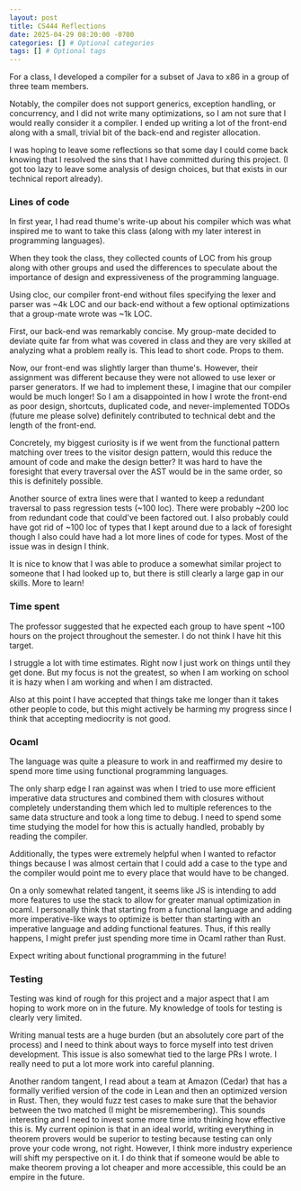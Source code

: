 ```yaml
---
layout: post
title: CS444 Reflections
date: 2025-04-29 08:20:00 -0700
categories: [] # Optional categories
tags: [] # Optional tags
---
```


For a class, I developed a compiler for a subset of Java to x86 in a group of three team members.

Notably, the compiler does not support generics, exception handling, or concurrency, and I did not write many optimizations, so I am not sure that I would really consider it a compiler. I ended up writing a lot of the front-end along with a small, trivial bit of the back-end and register allocation.

I was hoping to leave some reflections so that some day I could come back knowing that I resolved the sins that I have committed during this project. (I got too lazy to leave some analysis of design choices, but that exists in our technical report already).

### Lines of code

In first year, I had read thume's write-up about his compiler which was what inspired me to want to take this class (along with my later interest in programming languages).

When they took the class, they collected counts of LOC from his group along with other groups and used the differences to speculate about the importance of design and expressiveness of the programming language.

Using cloc, our compiler front-end without files specifying the lexer and parser was ~4k LOC and our back-end without a few optional optimizations that a group-mate wrote was ~1k LOC.

First, our back-end was remarkably concise. My group-mate decided to deviate quite far from what was covered in class and they are very skilled at analyzing what a problem really is. This lead to short code. Props to them.

Now, our front-end was slightly larger than thume's. However, their assignment was different because they were not allowed to use lexer or parser generators. If we had to implement these, I imagine that our compiler would be much longer! So I am a disappointed in how I wrote the front-end as poor design, shortcuts, duplicated code, and never-implemented TODOs (future me please solve) definitely contributed to technical debt and the length of the front-end.

Concretely, my biggest curiosity is if we went from the functional pattern matching over trees to the visitor design pattern, would this reduce the amount of code and make the design better? It was hard to have the foresight that every traversal over the AST would be in the same order, so this is definitely possible.

Another source of extra lines were that I wanted to keep a redundant traversal to pass regression tests (~100 loc). There were probably \~200 loc from redundant code that could've been factored out. I also probably could have got rid of \~100 loc of types that I kept around due to a lack of foresight though I also could have had a lot more lines of code for types. Most of the issue was in design I think.

It is nice to know that I was able to produce a somewhat similar project to someone that I had looked up to, but there is still clearly a large gap in our skills. More to learn!

### Time spent

The professor suggested that he expected each group to have spent ~100 hours on the project throughout the semester. I do not think I have hit this target.

I struggle a lot with time estimates. Right now I just work on things until they get done. But my focus is not the greatest, so when I am working on school it is hazy when I am working and when I am distracted.

Also at this point I have accepted that things take me longer than it takes other people to code, but this might actively be harming my progress since I think that accepting mediocrity is not good.

### Ocaml

The language was quite a pleasure to work in and reaffirmed my desire to spend more time using functional programming languages.

The only sharp edge I ran against was when I tried to use more efficient imperative data structures and combined them with closures without completely understanding them which led to multiple references to the same data structure and took a long time to debug. I need to spend some time studying the model for how this is actually handled, probably by reading the compiler.

Additionally, the types were extremely helpful when I wanted to refactor things because I was almost certain that I could add a case to the type and the compiler would point me to every place that would have to be changed.

On a only somewhat related tangent, it seems like JS is intending to add more features to use the stack to allow for greater manual optimization in ocaml. I personally think that starting from a functional language and adding more imperative-like ways to optimize is better than starting with an imperative language and adding functional features. Thus, if this really happens, I might prefer just spending more time in Ocaml rather than Rust.

Expect writing about functional programming in the future!

### Testing

Testing was kind of rough for this project and a major aspect that I am hoping to work more on in the future. My knowledge of tools for testing is clearly very limited.

Writing manual tests are a huge burden (but an absolutely core part of the process) and I need to think about ways to force myself into test driven development. This issue is also somewhat tied to the large PRs I wrote. I really need to put a lot more work into careful planning.

Another random tangent, I read about a team at Amazon (Cedar) that has a formally verified version of the code in Lean and then an optimized version in Rust. Then, they would fuzz test cases to make sure that the behavior between the two matched (I might be misremembering). This sounds interesting and I need to invest some more time into thinking how effective this is. My current opinion is that in an ideal world, writing everything in theorem provers would be superior to testing because testing can only prove your code wrong, not right. However, I think more industry experience will shift my perspective on it. I do think that if someone would be able to make theorem proving a lot cheaper and more accessible, this could be an empire in the future.
